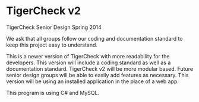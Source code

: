 TigerCheck v2
==========

TigerCheck Senior Design Spring 2014


We ask that all groups follow our coding and documentation standard to keep this project easy to understand.

This is a newer version of TigerCheck with more readability for the developers. This version will include a coding standard as well as a documentation standard. TigerCheck v2 will be more modular based. Future senior design groups will be able to easily add features as necessary. This version will be using an installed application in the place of a web app.

This program is using C# and MySQL.
